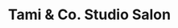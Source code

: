 ---
title: "Tami & Co. Studio Salon"
url: /scottsdale/tami-and-co-studio-salon/
shop: hairdresser
---
